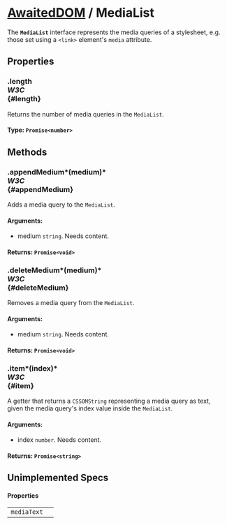 # [AwaitedDOM](/docs/basic-interfaces/awaited-dom) <span>/</span> MediaList

<div class='overview'>The <code><strong>MediaList</strong></code> interface represents the media queries of a stylesheet, e.g. those set using a <code>&lt;link&gt;</code> element's <code>media</code> attribute.</div>

## Properties

### .length <div class="specs"><i>W3C</i></div> {#length}

Returns the number of media queries in the <code>MediaList</code>.

#### **Type**: `Promise<number>`

## Methods

### .appendMedium*(medium)* <div class="specs"><i>W3C</i></div> {#appendMedium}

Adds a media query to the <code>MediaList</code>.

#### **Arguments**:


 - medium `string`. Needs content.

#### **Returns**: `Promise<void>`

### .deleteMedium*(medium)* <div class="specs"><i>W3C</i></div> {#deleteMedium}

Removes a media query from the <code>MediaList</code>.

#### **Arguments**:


 - medium `string`. Needs content.

#### **Returns**: `Promise<void>`

### .item*(index)* <div class="specs"><i>W3C</i></div> {#item}

A getter that returns a <code>CSSOMString</code> representing a media query as text, given the media query's index value inside the <code>MediaList</code>.

#### **Arguments**:


 - index `number`. Needs content.

#### **Returns**: `Promise<string>`

## Unimplemented Specs

#### Properties

|     |     |
| --- | --- |
| `mediaText` |  |
